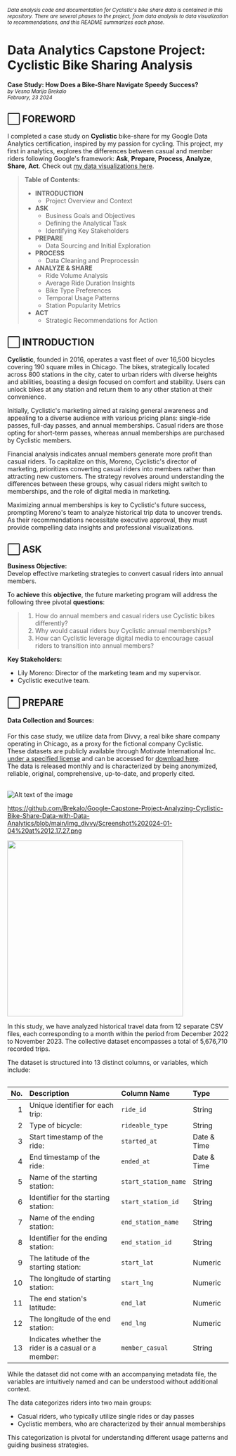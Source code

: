 <sub>*Data analysis code and documentation for Cyclistic's bike share data is contained in this repository.
There are several phases to the project, from data analysis to data visualization to recommendations, and this README summarizes each phase.*</sub>

# Data Analytics Capstone Project: Cyclistic Bike Sharing Analysis
**Case Study: How Does a Bike-Share Navigate Speedy Success?** <br>
<sub>*by Vesna Marija Brekalo*</sub><br>
<sub>*February, 23 2024*</sub>

## :white_large_square: FOREWORD
I completed a case study on **Cyclistic** bike-share for my Google Data Analytics certification, inspired by my passion for cycling. This project, my first in analytics, explores the differences between casual and member riders following Google's framework: **Ask**, **Prepare**, **Process**, **Analyze**, **Share**, **Act**. Check out [my data visualizations here](https://www.linkedin.com/in/vesna-marija-brekalo).

> **Table of Contents:**
> * **INTRODUCTION**
>   * Project Overview and Context 
> * **ASK**
>   * Business Goals and Objectives 
>   * Defining the Analytical Task 
>   * Identifying Key Stakeholders 
> * **PREPARE**
>   * Data Sourcing and Initial Exploration 
> * **PROCESS**
>   * Data Cleaning and Preprocessin 
> * **ANALYZE & SHARE**
>   * Ride Volume Analysis 
>   * Average Ride Duration Insights 
>   * Bike Type Preferences 
>   * Temporal Usage Patterns 
>   * Station Popularity Metrics 
> * **ACT**
>   * Strategic Recommendations for Action

## :white_large_square: INTRODUCTION
**Cyclistic**, founded in 2016, operates a vast fleet of over 16,500 bicycles covering 190 square miles in Chicago. The bikes, strategically located across 800 stations in the city, cater to urban riders with diverse heights and abilities, boasting a design focused on comfort and stability. Users can unlock bikes at any station and return them to any other station at their convenience.

Initially, Cyclistic's marketing aimed at raising general awareness and appealing to a diverse audience with various pricing plans: single-ride passes, full-day passes, and annual memberships. Casual riders are those opting for short-term passes, whereas annual memberships are purchased by Cyclistic members.

Financial analysis indicates annual members generate more profit than casual riders. To capitalize on this, Moreno, Cyclistic's director of marketing, prioritizes converting casual riders into members rather than attracting new customers. The strategy revolves around understanding the differences between these groups, why casual riders might switch to memberships, and the role of digital media in marketing.

Maximizing annual memberships is key to Cyclistic's future success, prompting Moreno's team to analyze historical trip data to uncover trends. As their recommendations necessitate executive approval, they must provide compelling data insights and professional visualizations.

## :white_large_square: ASK
**Business Objective:**<br>
Develop effective marketing strategies to convert casual riders into annual members. <br>

To **achieve** this **objective**, the future marketing program will address the following three pivotal **questions**:
> 1. How do annual members and casual riders use Cyclistic bikes differently?
> 2. Why would casual riders buy Cyclistic annual memberships?
> 3. How can Cyclistic leverage digital media to encourage casual riders to transition into annual members?

**Key Stakeholders:**
- Lily Moreno: Director of the marketing team and my supervisor.
- Cyclistic executive team.

## :white_large_square: PREPARE
#### Data Collection and Sources:

For this case study, we utilize data from Divvy, a real bike share company operating in Chicago, as a proxy for the fictional company Cyclistic.<br>
These datasets are publicly available through Motivate International Inc. [under a specified license](https://divvybikes.com/data-license-agreement) and can be accessed for [download here](https://divvy-tripdata.s3.amazonaws.com/index.html).<br>
The data is released monthly and is characterized by being anonymized, reliable, original, comprehensive, up-to-date, and properly cited.<br>
<br>


![Alt text of the image]([https://github.com/username/repository/blob/master/img/octocat.png](https://github.com/Brekalo/Google-Capstone-Project-Analyzing-Cyclistic-Bike-Share-Data-with-Data-Analytics/blob/main/img_divvy/Screenshot%202024-01-04%20at%2012.17.27.png))

https://github.com/Brekalo/Google-Capstone-Project-Analyzing-Cyclistic-Bike-Share-Data-with-Data-Analytics/blob/main/img_divvy/Screenshot%202024-01-04%20at%2012.17.27.png

<div>
   <img src="[attachment:ba4a6908-91a0-45ba-ba1e-73f544903a1d.png](https://github.com/Brekalo/Google-Capstone-Project-Analyzing-Cyclistic-Bike-Share-Data-with-Data-Analytics/blob/main/img_divvy/Screenshot%202024-01-04%20at%2012.17.27.png)" width="400" align="left">
</div>

<div style="clear: both;"></div>

In this study, we have analyzed historical travel data from 12 separate CSV files, each corresponding to a month within the period from December 2022 to November 2023. The collective dataset encompasses a total of 5,676,710 recorded trips.<br>

The dataset is structured into 13 distinct columns, or variables, which include:
<div style="float:left;">
    
| No. | Description                            | Column Name      | Type        |
|----:|:----------------------------------------|:------------------|:-------------|
|   1 | Unique identifier for each trip:   | `ride_id`        | String        |
|   2 | Type of bicycle:                     | `rideable_type`  | String        |
|   3 | Start timestamp of the ride:              | `started_at`     | Date & Time |
|   4 | End timestamp of the ride:             | `ended_at`       | Date & Time |
|   5 | Name of the starting station:     | `start_station_name` | String   |
|   6 | Identifier for the starting station:            | `start_station_id`   | String   |
|   7 | Name of the ending station:        | `end_station_name`   | String   |
|   8 | Identifier for the ending station:            | `end_station_id`     | String   |
|   9 | The latitude of the starting station: | `start_lat`          | Numeric|
|  10 | The longitude of starting station:    | `start_lng`          | Numeric|
|  11 | The end station's latitude:           | `end_lat`            | Numeric|
|  12 | The longitude of the end station:     | `end_lng`            | Numeric|
|  13 | Indicates whether the rider is a casual or a member:         | `member_casual`      | String   |

</div>

While the dataset did not come with an accompanying metadata file, the variables are intuitively named and can be understood without additional context.

The data categorizes riders into two main groups: 
- Casual riders, who typically utilize single rides or day passes 
- Cyclistic members, who are characterized by their annual memberships

This categorization is pivotal for understanding different usage patterns and guiding business strategies.
